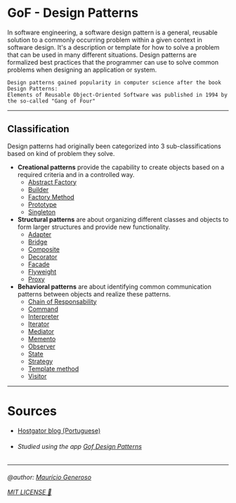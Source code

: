 # GoF - Design Patterns

In software engineering, a software design pattern is a general, reusable solution to a commonly occurring problem within a given context in software design.
It's a description or template for how to solve a problem that can be used in many different situations. Design patterns are formalized best practices that the programmer can use to solve common problems when designing an application or system.

```
Design patterns gained popularity in computer science after the book Design Patterns: 
Elements of Reusable Object-Oriented Software was published in 1994 by the so-called "Gang of Four"
```

---
## Classification

Design patterns had originally been categorized into 3 sub-classifications based on kind of problem they solve.

* <strong>Creational patterns</strong> provide the capability to create objects based on a required criteria and in a controlled way.
    * <a href="https://github.com/mauriciogeneroso/gof-design-patterns/tree/master/src/com/generoso/study/creational/abstractfactory">Abstract Factory</a>
    * <a href="https://github.com/mauriciogeneroso/gof-design-patterns/tree/master/src/com/generoso/study/creational/builder">Builder</a>
    * <a href="https://github.com/mauriciogeneroso/gof-design-patterns/tree/master/src/com/generoso/study/creational/factorymethod">Factory Method</a>
    * <a href="https://github.com/mauriciogeneroso/gof-design-patterns/tree/master/src/com/generoso/study/creational/prototype">Prototype</a>
    * <a href="https://github.com/mauriciogeneroso/gof-design-patterns/tree/master/src/com/generoso/study/creational/singleton">Singleton</a>
* <strong>Structural patterns</strong> are about organizing different classes and objects to form larger structures and provide new functionality.
    * <a href="https://github.com/mauriciogeneroso/gof-design-patterns/tree/master/src/com/generoso/study/structural/adapter">Adapter</a>
    * <a href="https://github.com/mauriciogeneroso/gof-design-patterns/tree/master/src/com/generoso/study/structural/bridge">Bridge</a>
    * <a href="https://github.com/mauriciogeneroso/gof-design-patterns/tree/master/src/com/generoso/study/structural/composite">Composite</a>
    * <a href="https://github.com/mauriciogeneroso/gof-design-patterns/tree/master/src/com/generoso/study/structural/decorator">Decorator</a>
    * <a href="https://github.com/mauriciogeneroso/gof-design-patterns/tree/master/src/com/generoso/study/structural/facade">Facade</a>
    * <a href="https://github.com/mauriciogeneroso/gof-design-patterns/tree/master/src/com/generoso/study/structural/flyweight">Flyweight</a>
    * <a href="https://github.com/mauriciogeneroso/gof-design-patterns/tree/master/src/com/generoso/study/structural/proxy">Proxy</a>
* <strong>Behavioral patterns</strong> are about identifying common communication patterns between objects and realize these patterns.
    * <a href="https://github.com/mauriciogeneroso/gof-design-patterns/tree/master/src/com/generoso/study/behavioral/chainofresponsibility">Chain of Responsability</a>
    * <a href="https://github.com/mauriciogeneroso/gof-design-patterns/tree/master/src/com/generoso/study/behavioral/command">Command</a>
    * <a href="https://github.com/mauriciogeneroso/gof-design-patterns/tree/master/src/com/generoso/study/behavioral/interpreter">Interpreter</a>
    * <a href="">Iterator</a>
    * <a href="https://github.com/mauriciogeneroso/gof-design-patterns/tree/master/src/com/generoso/study/behavioral/iterator">Mediator</a>
    * <a href="https://github.com/mauriciogeneroso/gof-design-patterns/tree/master/src/com/generoso/study/behavioral/memento">Memento</a>
    * <a href="https://github.com/mauriciogeneroso/gof-design-patterns/tree/master/src/com/generoso/study/behavioral/observer">Observer</a>
    * <a href="https://github.com/mauriciogeneroso/gof-design-patterns/tree/master/src/com/generoso/study/behavioral/state">State</a>
    * <a href="https://github.com/mauriciogeneroso/gof-design-patterns/tree/master/src/com/generoso/study/behavioral/strategy">Strategy</a>
    * <a href="https://github.com/mauriciogeneroso/gof-design-patterns/tree/master/src/com/generoso/study/behavioral/templatemethod">Template method</a>
    * <a href="https://github.com/mauriciogeneroso/gof-design-patterns/tree/master/src/com/generoso/study/behavioral/visitor">Visitor</a>
    
---
# Sources
* <a href="https://www.hostgator.com.br/blog/design-patterns-e-seus-beneficios/">Hostgator blog (Portuguese)</a>
* <h6>Studied using the app <a href="https://play.google.com/store/apps/details?id=com.jaypeesoft.dpad">Gof Design Patterns</a></h6>

--- 
<h6>
@author: <a href="https://github.com/mauriciogeneroso">Maurício Generoso</a> 
  <br /> <br />
<a href="https://github.com/mauriciogeneroso/gof-design-patterns/blob/master/LICENSE">MIT LICENSE 📝</a></h6>
